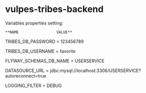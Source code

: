 # vulpes-tribes-backend

Variables properties setting:

    **NAME                 VALUE**
    
TRIBES_DB_PASSWORD      = 123456789

TRIBES_DB_USERNAME      = favorite

FLYWAY_SCHEMAS_DB_NAME  = USERSERVICE

DATASOURCE_URL          = jdbc:mysql://localhost:3306/USERSERVICE?autoreconnect=true

LOGGING_FILTER          = DEBUG

